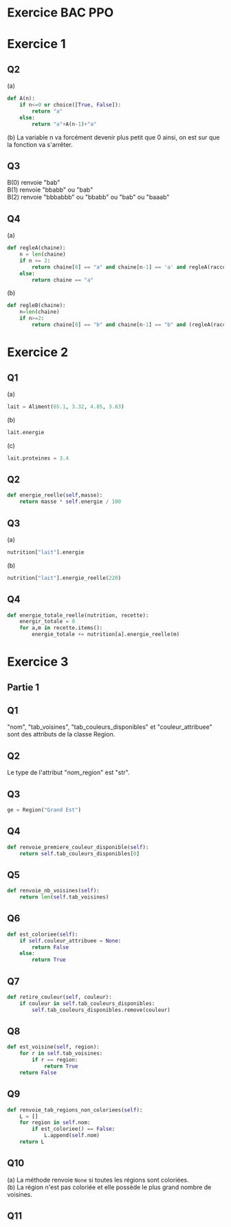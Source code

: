 # Exercice BAC PPO
  
# Exercice 1
## Q2
(a)
```python
def A(n):
    if n<=0 or choice([True, False]):
        return "a" 
    else:
        return "a"+A(n-1)+"a"
```
(b) La variable n va forcément devenir plus petit que 0 ainsi, on est sur que la fonction va s'arrêter.  

## Q3 
B(0) renvoie "bab"  
B(1) renvoie "bbabb" ou "bab"   
B(2) renvoie "bbbabbb" ou "bbabb" ou "bab" ou "baaab"
## Q4
(a)
```python
def regleA(chaine):
    n = len(chaine)
    if n >= 2:
        return chaine[0] == "a" and chaine[n-1] == 'a' and regleA(raccourcir(chaine)) 
    else:
        return chaine == "a"
```
(b)
```python
def regleB(chaine):
    n=len(chaine)
    if n>=2:
        return chaine[0] == "b" and chaine[n-1] == "b" and (regleA(raccourcir(chaine)) or regleB(raccourcir(chaine)))
```
# Exercice 2
## Q1
(a)
```python
lait = Aliment(65.1, 3.32, 4.85, 3.63)
```
(b)
```python
lait.energie
```
(c)
```python
lait.proteines = 3.4
```
## Q2
```python
def energie_reelle(self,masse):
    return masse * self.energie / 100
```
## Q3
(a)  
```python
nutrition["lait"].energie
```
 (b)
```python
nutrition["lait"].energie_reelle(220)
```

## Q4
```python
def energie_totale_reelle(nutrition, recette):
    energir_totale = 0
    for a,m in recette.items():
        energie_totale += nutrition[a].energie_reelle(m)
```

# Exercice 3
## Partie 1
## Q1
"nom", "tab_voisines", "tab_couleurs_disponibles" et "couleur_attribuee" sont des attributs de la classe Region.
## Q2
Le type de l'attribut "nom_region" est "str".
## Q3
```python
ge = Region("Grand Est")
```
## Q4
```python
def renvoie_premiere_couleur_disponible(self):
    return self.tab_couleurs_disponibles[0]
```
## Q5
```python
def renvoie_nb_voisines(self):
    return len(self.tab_voisines)
```
## Q6
```python
def est_coloriee(self):
    if self.couleur_attribuee = None:
        return False
    else:
        return True
```
## Q7
```python
def retire_couleur(self, couleur):
    if couleur in self.tab_couleurs_disponibles:
        self.tab_couleurs_disponibles.remove(couleur)
```
## Q8
```python
def est_voisine(self, region):
    for r in self.tab_voisines:
        if r == region:
            return True
    return False
```
## Q9
```python
def renvoie_tab_regions_non_coloriees(self):
    L = []
    for region in self.nom:
        if est_coloriee() == False:
            L.append(self.nom)
    return L
```
## Q10
(a) La méthode renvoie `None` si toutes les régions sont coloriées.  
(b) La région n'est pas coloriée et elle possède le plus grand nombre de voisines.
## Q11
